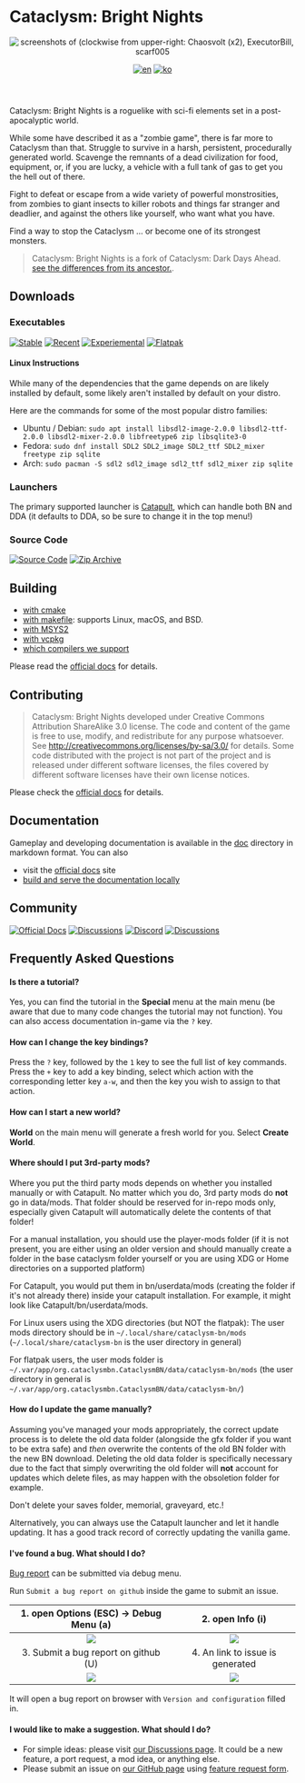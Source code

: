 # Cataclysm: Bright Nights

<header align="center">
  <a><img src="docs/en/contribute/img/readme-title.png" title="screenshots of (clockwise from upper-right: Chaosvolt (x2), ExecutorBill, scarf005"></a>

[![en][icon-en]][en] [![ko][icon-ko]][ko]

</header>

[en]: ./README.md
[icon-en]: https://img.shields.io/badge/lang-en-red?style=flat-square
[ko]: ./README.ko.md
[icon-ko]: https://img.shields.io/badge/lang-ko-orange?style=flat-square

Cataclysm: Bright Nights is a roguelike with sci-fi elements set in a post-apocalyptic world.

While some have described it as a "zombie game", there is far more to Cataclysm than that. Struggle
to survive in a harsh, persistent, procedurally generated world. Scavenge the remnants of a dead
civilization for food, equipment, or, if you are lucky, a vehicle with a full tank of gas to get you
the hell out of there.

Fight to defeat or escape from a wide variety of powerful monstrosities, from zombies to giant
insects to killer robots and things far stranger and deadlier, and against the others like yourself,
who want what you have.

Find a way to stop the Cataclysm ... or become one of its strongest monsters.

> Cataclysm: Bright Nights is a fork of Cataclysm: Dark Days Ahead.
> [see the differences from its ancestor.](https://docs.cataclysmbn.org/en/game/changelog/).

## Downloads

### Executables

[![Stable][stable-releases-badge]][stable-releases] [![Recent][all-releases-badge]][all-releases] [![Experiemental][experimental-badge]][experimental-releases] [![Flatpak][flathub-badge]][flathub-releases]

#### Linux Instructions

While many of the dependencies that the game depends on are likely installed by default, some likely aren't installed by default on your distro.

Here are the commands for some of the most popular distro families:

- Ubuntu / Debian: `sudo apt install libsdl2-image-2.0.0 libsdl2-ttf-2.0.0 libsdl2-mixer-2.0.0 libfreetype6 zip libsqlite3-0`
- Fedora: `sudo dnf install SDL2 SDL2_image SDL2_ttf SDL2_mixer freetype zip sqlite`
- Arch: `sudo pacman -S sdl2 sdl2_image sdl2_ttf sdl2_mixer zip sqlite`

### Launchers

The primary supported launcher is [Catapult](https://github.com/qrrk/Catapult), which can handle both BN and DDA (it defaults to DDA, so be sure to change it in the top menu!)

### Source Code

[![Source Code][source-badge]][source] [![Zip Archive][clone-badge]][clone]

[stable-releases]: https://github.com/cataclysmbnteam/Cataclysm-BN/releases/latest "Download stable executable"
[stable-releases-badge]: https://img.shields.io/github/v/release/cataclysmbnteam/Cataclysm-BN?style=for-the-badge&color=success&label=stable
[all-releases]: https://github.com/cataclysmbnteam/Cataclysm-BN/releases?q=prerelease%3Atrue&expanded=true
[all-releases-badge]: https://img.shields.io/github/v/release/cataclysmbnteam/Cataclysm-BN?style=for-the-badge&color=important&label=Latest%20Release&include_prereleases&sort=date
[experimental-releases]: https://github.com/cataclysmbnteam/Cataclysm-BN/releases/tag/experimental
[experimental-badge]: https://img.shields.io/github/v/release/cataclysmbnteam/Cataclysm-BN?style=for-the-badge&color=salmon&label=Experimental%20Release&include_prereleases&sort=date
[flathub-releases]: https://flathub.org/apps/org.cataclysmbn.CataclysmBN
[flathub-badge]: https://img.shields.io/flathub/v/org.cataclysmbn.CataclysmBN?style=for-the-badge&color=success
[source]: https://github.com/cataclysmbnteam/Cataclysm-BN/archive/master.zip "The source can be downloaded as a .zip archive"
[source-badge]: https://img.shields.io/badge/Zip%20Archive-black?style=for-the-badge&logo=github
[clone]: https://github.com/cataclysmbnteam/Cataclysm-BN/ "clone from our GitHub repo"
[clone-badge]: https://img.shields.io/badge/Clone%20From%20Repo-black?style=for-the-badge&logo=github

## Building

- [with cmake](docs/en/dev/guides/building/cmake.md)
- [with makefile](docs/en/dev/guides/building/makefile.md): supports Linux, macOS,
  and BSD.
- [with MSYS2](docs/en/dev/guides/building/msys.md)
- [with vcpkg](docs/en/dev/guides/building/vs_vcpkg.md)
- [which compilers we support](docs/en/dev/reference/compiler_support.md)

Please read the [official docs](https://docs.cataclysmbn.org/en/dev/guides/building/cmake/) for
details.

## Contributing

> Cataclysm: Bright Nights developed under Creative Commons Attribution ShareAlike 3.0 license. The
> code and content of the game is free to use, modify, and redistribute for any purpose whatsoever.
> See http://creativecommons.org/licenses/by-sa/3.0/ for details. Some code distributed with the
> project is not part of the project and is released under different software licenses, the files
> covered by different software licenses have their own license notices.

Please check the [official docs](https://docs.cataclysmbn.org/en/contribute/contributing/) for
details.

## Documentation

Gameplay and developing documentation is available in the [doc](./doc/src/content/docs/) directory
in markdown format. You can also

- visit the [official docs](https://docs.cataclysmbn.org/en/) site
- [build and serve the documentation locally](./docs/en/contribute/docs.md)

## Community

[![Official Docs](https://img.shields.io/badge/Docs-LightGray?style=for-the-badge)][docs]
[![Discussions](https://img.shields.io/badge/Discussions-black?style=for-the-badge&logo=github)][discussion]
[![Discord](https://img.shields.io/discord/830879262763909202?style=for-the-badge&logo=discord)][discord]
[![Discussions](https://img.shields.io/badge/CDDA%20Modding-green?style=for-the-badge&logo=discord)][modding]

[discussion]: https://github.com/cataclysmbnteam/Cataclysm-BN/discussions
[discord]: https://discord.gg/XW7XhXuZ89
[modding]: https://discord.gg/B5q4XCa "Unofficial DDA modding community discord has a BN channel"
[docs]: https://docs.cataclysmbn.org "Official BN documentation"

## Frequently Asked Questions

#### Is there a tutorial?

Yes, you can find the tutorial in the **Special** menu at the main menu (be aware that due to many
code changes the tutorial may not function). You can also access documentation in-game via the `?`
key.

#### How can I change the key bindings?

Press the `?` key, followed by the `1` key to see the full list of key commands. Press the `+` key
to add a key binding, select which action with the corresponding letter key `a-w`, and then the key
you wish to assign to that action.

#### How can I start a new world?

**World** on the main menu will generate a fresh world for you. Select **Create World**.

#### Where should I put 3rd-party mods?

Where you put the third party mods depends on whether you installed manually or with Catapult. No matter which you do, 3rd party mods do **not** go in data/mods. That folder should be reserved for in-repo mods only, especially given Catapult will automatically delete the contents of that folder!

For a manual installation, you should use the player-mods folder (if it is not present, you are either using an older version and should manually create a folder in the base cataclysm folder yourself or you are using XDG or Home directories on a supported platform)

For Catapult, you would put them in bn/userdata/mods (creating the folder if it's not already there) inside your catapult installation. For example, it might look like Catapult/bn/userdata/mods.

For Linux users using the XDG directories (but NOT the flatpak): The user mods directory should be in `~/.local/share/cataclysm-bn/mods` (`~/.local/share/cataclysm-bn` is the user directory in general)

For flatpak users, the user mods folder is `~/.var/app/org.cataclysmbn.CataclysmBN/data/cataclysm-bn/mods` (the user directory in general is `~/.var/app/org.cataclysmbn.CataclysmBN/data/cataclysm-bn/`)

#### How do I update the game manually?

Assuming you've managed your mods appropriately, the correct update process is to delete the old data folder (alongside the gfx folder if you want to be extra safe) and _then_ overwrite the contents of the old BN folder with the new BN download. Deleting the old data folder is specifically necessary due to the fact that simply overwriting the old folder will **not** account for updates which delete files, as may happen with the obsoletion folder for example.

Don't delete your saves folder, memorial, graveyard, etc.!

Alternatively, you can always use the Catapult launcher and let it handle updating. It has a good track record of correctly updating the vanilla game.

#### I've found a bug. What should I do?

[Bug report](https://github.com/cataclysmbnteam/Cataclysm-BN/issues/new?template=bug_report.yml) can
be submitted via debug menu.

Run `Submit a bug report on github` inside the game to submit an issue.

|   1. open Options (ESC) -> Debug Menu (a)   |              2. open Info (i)               |
| :-----------------------------------------: | :-----------------------------------------: |
| ![](docs/en/contribute/img/readme-bug1.png) | ![](docs/en/contribute/img/readme-bug2.png) |
|    3. Submit a bug report on github (U)     |      4. An link to issue is generated       |
| ![](docs/en/contribute/img/readme-bug3.png) | ![](docs/en/contribute/img/readme-bug4.png) |

It will open a bug report on browser with `Version and configuration` filled in.

#### I would like to make a suggestion. What should I do?

- For simple ideas: please visit
  [our Discussions page](https://github.com/cataclysmbnteam/Cataclysm-BN/discussions/categories/ideas).
  It could be a new feature, a port request, a mod idea, or anything else.
- Please submit an issue on
  [our GitHub page](https://github.com/cataclysmbnteam/Cataclysm-BN/issues/) using
  [feature request form](https://github.com/cataclysmbnteam/Cataclysm-BN/issues/new?template=feature_request.yml).
